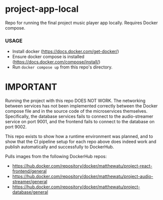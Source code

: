 # project-app-local
Repo for running the final project music player app locally. Requires Docker compose.

### USAGE
- Install docker (https://docs.docker.com/get-docker/)
- Ensure docker compose is installed (https://docs.docker.com/compose/install/)
- Run `docker compose up` from this repo's directory.
  
# IMPORTANT
Running the project with this repo DOES NOT WORK.
The networking between services has not been implemented correctly between the Docker compose file and in the source code of the microservices themselves.
Specifically, the database services fails to connect to the audio-streamer service on port 9001, and the frontend fails to connect to the database on port 9002.

This repo exists to show how a runtime environment was planned, and to show that the CI pipeline setup for each repo above does indeed work and publish automatically and successfully to DockerHub.

Pulls images from the following DockerHub repos:
- https://hub.docker.com/repository/docker/matthewatu/project-react-frontend/general
- https://hub.docker.com/repository/docker/matthewatu/project-audio-streamer/general
- https://hub.docker.com/repository/docker/matthewatu/project-database/general
